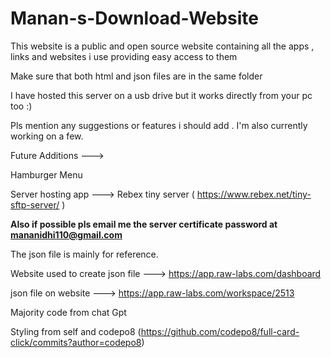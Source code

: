 # Manan-s-Download-Website
This website is a public and open source website containing all the apps , links and websites i use providing easy access to them

Make sure that both html and json files are in the same folder

I have hosted this server on a usb drive but it works directly from your pc too :)

Pls mention any suggestions or features i should add . I'm also currently working on a few.

Future Additions --->

Hamburger Menu

Server hosting app ---> Rebex tiny server ( https://www.rebex.net/tiny-sftp-server/ )

**Also if possible pls email me the server certificate password at mananidhi110@gmail.com**

The json file is mainly for reference.

Website used to create json file ---> https://app.raw-labs.com/dashboard

json file on website --->  https://app.raw-labs.com/workspace/2513

Majority code from chat Gpt

Styling from self and codepo8 (https://github.com/codepo8/full-card-click/commits?author=codepo8)
